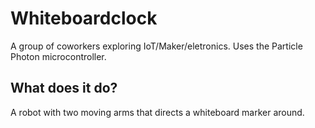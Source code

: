 # Whiteboardclock

A group of coworkers exploring IoT/Maker/eletronics. Uses the Particle Photon microcontroller.

## What does it do?
A robot with two moving arms that directs a whiteboard marker around.

